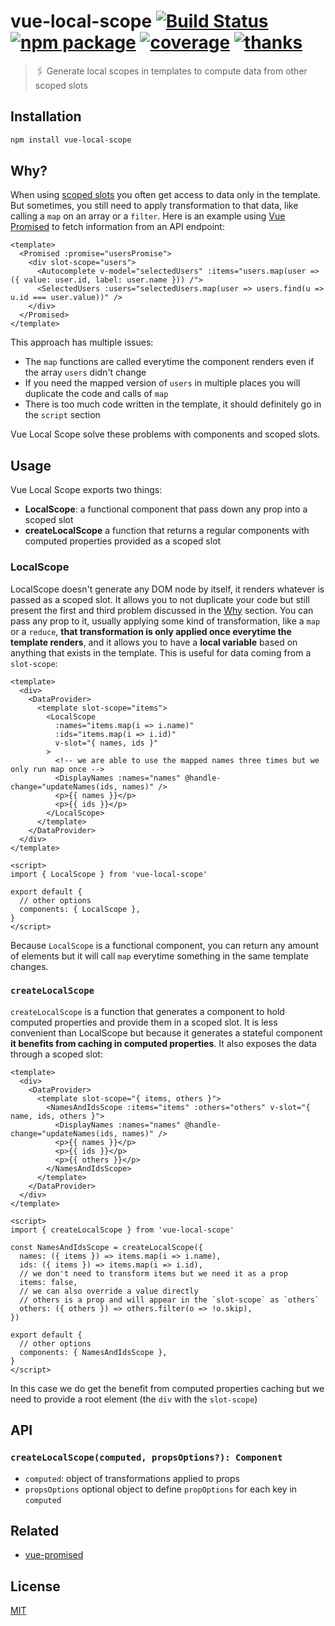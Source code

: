 # vue-local-scope [![Build Status](https://badgen.net/circleci/github/posva/vue-local-scope)](https://circleci.com/gh/posva/vue-local-scope) [![npm package](https://badgen.net/npm/v/vue-local-scope)](https://www.npmjs.com/package/vue-local-scope) [![coverage](https://badgen.net/codecov/c/github/posva/vue-local-scope)](https://codecov.io/github/posva/vue-local-scope) [![thanks](https://badgen.net/badge/thanks/♥/pink)](https://github.com/posva/thanks)

> 🖇 Generate local scopes in templates to compute data from other scoped slots

## Installation

```sh
npm install vue-local-scope
```

## Why?

When using [scoped slots](https://vuejs.org/v2/guide/components-slots.html#Scoped-Slots) you often get access to data only in the template. But sometimes, you still need to apply transformation to that data, like calling a `map` on an array or a `filter`. Here is an example using [Vue Promised](https://github.com/posva/vue-promised) to fetch information from an API endpoint:

```vue
<template>
  <Promised :promise="usersPromise">
    <div slot-scope="users">
      <Autocomplete v-model="selectedUsers" :items="users.map(user => ({ value: user.id, label: user.name })) /">
      <SelectedUsers :users="selectedUsers.map(user => users.find(u => u.id === user.value))" />
    </div>
  </Promised>
</template>
```

This approach has multiple issues:

- The `map` functions are called everytime the component renders even if the array `users` didn't change
- If you need the mapped version of `users` in multiple places you will duplicate the code and calls of `map`
- There is too much code written in the template, it should definitely go in the `script` section

Vue Local Scope solve these problems with components and scoped slots.

## Usage

Vue Local Scope exports two things:

- **LocalScope**: a functional component that pass down any prop into a scoped slot
- **createLocalScope** a function that returns a regular components with computed properties provided as a scoped slot

### LocalScope

LocalScope doesn't generate any DOM node by itself, it renders whatever is passed as a scoped slot. It allows you to not duplicate your code but still present the first and third problem discussed in the [Why](#Why) section. You can pass any prop to it, usually applying some kind of transformation, like a `map` or a `reduce`, **that transformation is only applied once everytime the template renders**, and it allows you to have a **local variable** based on anything that exists in the template. This is useful for data coming from a `slot-scope`:

```vue
<template>
  <div>
    <DataProvider>
      <template slot-scope="items">
        <LocalScope
          :names="items.map(i => i.name)"
          :ids="items.map(i => i.id)"
          v-slot="{ names, ids }"
        >
          <!-- we are able to use the mapped names three times but we only run map once -->
          <DisplayNames :names="names" @handle-change="updateNames(ids, names)" />
          <p>{{ names }}</p>
          <p>{{ ids }}</p>
        </LocalScope>
      </template>
    </DataProvider>
  </div>
</template>

<script>
import { LocalScope } from 'vue-local-scope'

export default {
  // other options
  components: { LocalScope },
}
</script>
```

Because `LocalScope` is a functional component, you can return any amount of elements but it will call `map` everytime something in the same template changes.

### `createLocalScope`

`createLocalScope` is a function that generates a component to hold computed properties and provide them in a scoped slot. It is less convenient than LocalScope but because it generates a stateful component **it benefits from caching in computed properties**. It also exposes the data through a scoped slot:

```vue
<template>
  <div>
    <DataProvider>
      <template slot-scope="{ items, others }">
        <NamesAndIdsScope :items="items" :others="others" v-slot="{ name, ids, others }">
          <DisplayNames :names="names" @handle-change="updateNames(ids, names)" />
          <p>{{ names }}</p>
          <p>{{ ids }}</p>
          <p>{{ others }}</p>
        </NamesAndIdsScope>
      </template>
    </DataProvider>
  </div>
</template>

<script>
import { createLocalScope } from 'vue-local-scope'

const NamesAndIdsScope = createLocalScope({
  names: ({ items }) => items.map(i => i.name),
  ids: ({ items }) => items.map(i => i.id),
  // we don't need to transform items but we need it as a prop
  items: false,
  // we can also override a value directly
  // others is a prop and will appear in the `slot-scope` as `others`
  others: ({ others }) => others.filter(o => !o.skip),
})

export default {
  // other options
  components: { NamesAndIdsScope },
}
</script>
```

In this case we do get the benefit from computed properties caching but we need to provide a root element (the `div` with the `slot-scope`)

## API

### `createLocalScope(computed, propsOptions?): Component`

- `computed`: object of transformations applied to props
- `propsOptions` optional object to define `propOptions` for each key in `computed`

## Related

- [vue-promised](https://github.com/posva/vue-promised)

## License

[MIT](http://opensource.org/licenses/MIT)

